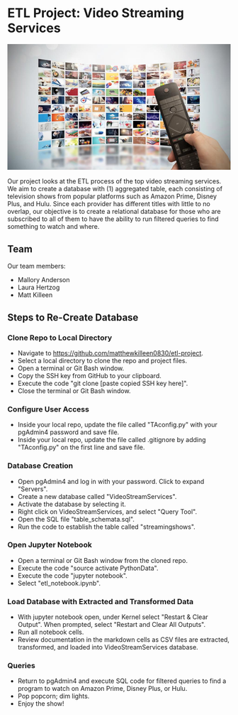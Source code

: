 # ETL Project:  Video Streaming Services

![Resources](Resources/streaming.jpg)

Our project looks at the ETL process of the top video streaming services. We aim to create a database with (1) aggregated table, each consisting of television shows from popular platforms such as Amazon Prime, Disney Plus, and Hulu. Since each provider has different titles with little to no overlap, our objective is to create a relational database for those who are subscribed to all of them to have the ability to run filtered queries to find something to watch and where. 


## Team
Our team members:

- Mallory Anderson
- Laura Hertzog
- Matt Killeen

## Steps to Re-Create Database

### Clone Repo to Local Directory

- Navigate to https://github.com/matthewkilleen0830/etl-project.
- Select a local directory to clone the repo and project files.
- Open a terminal or Git Bash window.
- Copy the SSH key from GitHub to your clipboard. 
- Execute the code "git clone [paste copied SSH key here]".
- Close the terminal or Git Bash window.


### Configure User Access

- Inside your local repo, update the file called "TAconfig.py" with your pgAdmin4 password and save file.
- Inside your local repo, update the file called .gitignore by adding "TAconfig.py" on the first line and save file.


### Database Creation

- Open pgAdmin4 and log in with your password.  Click to expand "Servers".
- Create a new database called "VideoStreamServices".
- Activate the database by selecting it.
- Right click on VideoStreamServices, and select "Query Tool".
- Open the SQL file "table_schemata.sql". 
- Run the code to establish the table called "streamingshows".


### Open Jupyter Notebook

- Open a terminal or Git Bash window from the cloned repo.
- Execute the code "source activate PythonData".
- Execute the code "jupyter notebook".
- Select "etl_notebook.ipynb".


### Load Database with Extracted and Transformed Data

- With jupyter notebook open, under Kernel select "Restart & Clear Output".  When prompted, select "Restart and Clear All Outputs".
- Run all notebook cells.
- Review documentation in the markdown cells as CSV files are extracted, transformed, and loaded into VideoStreamServices database.


### Queries

- Return to pgAdmin4 and execute SQL code for filtered queries to find a program to watch on Amazon Prime, Disney Plus, or Hulu.
- Pop popcorn; dim lights.
- Enjoy the show!